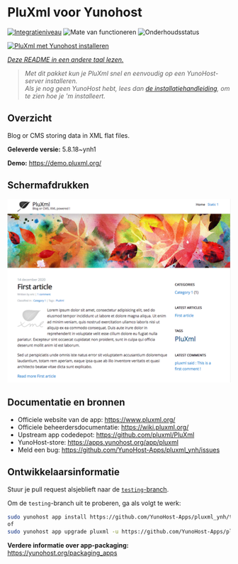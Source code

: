 <!--
NB: Deze README is automatisch gegenereerd door <https://github.com/YunoHost/apps/tree/master/tools/readme_generator>
Hij mag NIET handmatig aangepast worden.
-->

# PluXml voor Yunohost

[![Integratieniveau](https://apps.yunohost.org/badge/integration/pluxml)](https://ci-apps.yunohost.org/ci/apps/pluxml/)
![Mate van functioneren](https://apps.yunohost.org/badge/state/pluxml)
![Onderhoudsstatus](https://apps.yunohost.org/badge/maintained/pluxml)

[![PluXml met Yunohost installeren](https://install-app.yunohost.org/install-with-yunohost.svg)](https://install-app.yunohost.org/?app=pluxml)

*[Deze README in een andere taal lezen.](./ALL_README.md)*

> *Met dit pakket kun je PluXml snel en eenvoudig op een YunoHost-server installeren.*  
> *Als je nog geen YunoHost hebt, lees dan [de installatiehandleiding](https://yunohost.org/install), om te zien hoe je 'm installeert.*

## Overzicht

Blog or CMS storing data in XML flat files.


**Geleverde versie:** 5.8.18~ynh1

**Demo:** <https://demo.pluxml.org/>

## Schermafdrukken

![Schermafdrukken van PluXml](./doc/screenshots/screenshot.png)

## Documentatie en bronnen

- Officiele website van de app: <https://www.pluxml.org/>
- Officiele beheerdersdocumentatie: <https://wiki.pluxml.org/>
- Upstream app codedepot: <https://github.com/pluxml/PluXml>
- YunoHost-store: <https://apps.yunohost.org/app/pluxml>
- Meld een bug: <https://github.com/YunoHost-Apps/pluxml_ynh/issues>

## Ontwikkelaarsinformatie

Stuur je pull request alsjeblieft naar de [`testing`-branch](https://github.com/YunoHost-Apps/pluxml_ynh/tree/testing).

Om de `testing`-branch uit te proberen, ga als volgt te werk:

```bash
sudo yunohost app install https://github.com/YunoHost-Apps/pluxml_ynh/tree/testing --debug
of
sudo yunohost app upgrade pluxml -u https://github.com/YunoHost-Apps/pluxml_ynh/tree/testing --debug
```

**Verdere informatie over app-packaging:** <https://yunohost.org/packaging_apps>
